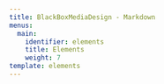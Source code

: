```yaml
---
title: BlackBoxMediaDesign - Markdown
menus:
  main:
    identifier: elements
    title: Elements
    weight: 7
template: elements
---
```


